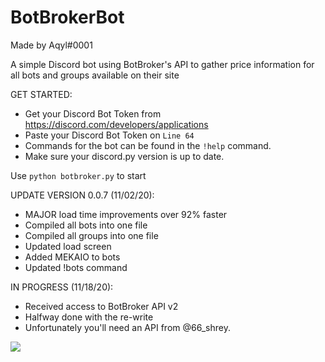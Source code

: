 # BotBrokerBot

Made by Aqyl#0001

A simple Discord bot using BotBroker's API to gather price information for all bots and groups available on their site

GET STARTED:
- Get your Discord Bot Token from https://discord.com/developers/applications
- Paste your Discord Bot Token on `Line 64`
- Commands for the bot can be found in the `!help` command.
- Make sure your discord.py version is up to date.

Use `python botbroker.py` to start

UPDATE VERSION 0.0.7 (11/02/20):
- MAJOR load time improvements over 92% faster
- Compiled all bots into one file
- Compiled all groups into one file
- Updated load screen
- Added MEKAIO to bots
- Updated !bots command

IN PROGRESS (11/18/20):
- Received access to BotBroker API v2
- Halfway done with the re-write
- Unfortunately you'll need an API from @66_shrey.

<img src="https://i.imgur.com/aOGZFtP.png">
